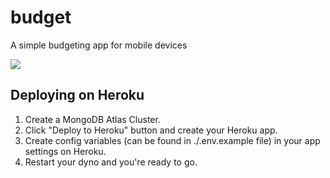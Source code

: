 # budget

A simple budgeting app for mobile devices

[![](https://www.herokucdn.com/deploy/button.svg)](https://www.heroku.com/deploy/?template=https://github.com/ozgrozer/budget)

## Deploying on Heroku
1. Create a MongoDB Atlas Cluster.
2. Click "Deploy to Heroku" button and create your Heroku app.
3. Create config variables (can be found in ./.env.example file) in your app settings on Heroku.
4. Restart your dyno and you're ready to go.
